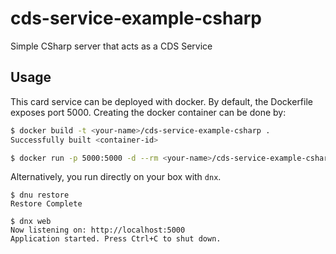 # cds-service-example-csharp

Simple CSharp server that acts as a CDS Service

## Usage
This card service can be deployed with docker. By default, the Dockerfile exposes port 5000. Creating the docker container can be done by:

```bash
$ docker build -t <your-name>/cds-service-example-csharp .
Successfully built <container-id>

$ docker run -p 5000:5000 -d --rm <your-name>/cds-service-example-csharp
```

Alternatively, you run directly on your box with `dnx`.

```base
$ dnu restore
Restore Complete

$ dnx web
Now listening on: http://localhost:5000
Application started. Press Ctrl+C to shut down.
```
